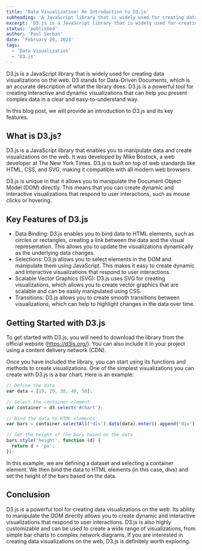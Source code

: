 ```yaml
---
title: 'Data Visualization: An Introduction to D3.js'
subheading: 'A JavaScript library that is widely used for creating data visualizations on the web'
excerpt: 'D3.js is a JavaScript library that is widely used for creating data visualizations on the web. D3 stands for Data-Driven Documents, which is an accurate description of what the library does. D3.js is a powerful tool for creating interactive and dynamic visualizations that can help you present complex data in a clear and easy-to-understand way.'
status: 'published'
author: 'Paul Serban'
date: 'February 28, 2023'
tags:
  - 'Data Visualization'
  - 'D3.js'
---
```


D3.js is a JavaScript library that is widely used for creating data visualizations on the web. D3 stands for Data-Driven Documents, which is an accurate description of what the library does. D3.js is a powerful tool for creating interactive and dynamic visualizations that can help you present complex data in a clear and easy-to-understand way.

In this blog post, we will provide an introduction to D3.js and its key features.

## What is D3.js?

D3.js is a JavaScript library that enables you to manipulate data and create visualizations on the web. It was developed by Mike Bostock, a web developer at The New York Times. D3.js is built on top of web standards like HTML, CSS, and SVG, making it compatible with all modern web browsers.

D3.js is unique in that it allows you to manipulate the Document Object Model (DOM) directly. This means that you can create dynamic and interactive visualizations that respond to user interactions, such as mouse clicks or hovering.

## Key Features of D3.js

- Data Binding: D3.js enables you to bind data to HTML elements, such as circles or rectangles, creating a link between the data and the visual representation. This allows you to update the visualizations dynamically as the underlying data changes.
- Selections: D3.js allows you to select elements in the DOM and manipulate them using JavaScript. This makes it easy to create dynamic and interactive visualizations that respond to user interactions.
- Scalable Vector Graphics (SVG): D3.js uses SVG for creating visualizations, which allows you to create vector graphics that are scalable and can be easily manipulated using CSS.
- Transitions: D3.js allows you to create smooth transitions between visualizations, which can help to highlight changes in the data over time.

## Getting Started with D3.js

To get started with D3.js, you will need to download the library from the official website (https://d3js.org/). You can also include it in your project using a content delivery network (CDN).

Once you have included the library, you can start using its functions and methods to create visualizations. One of the simplest visualizations you can create with D3.js is a bar chart. Here is an example:

```javascript
// Define the data
var data = [10, 20, 30, 40, 50];

// Select the container element
var container = d3.select('#chart');

// Bind the data to HTML elements
var bars = container.selectAll('div').data(data).enter().append('div');

// Set the height of the bars based on the data
bars.style('height', function (d) {
  return d + 'px';
});
```

In this example, we are defining a dataset and selecting a container element. We then bind the data to HTML elements (in this case, divs) and set the height of the bars based on the data.

## Conclusion

D3.js is a powerful tool for creating data visualizations on the web. Its ability to manipulate the DOM directly allows you to create dynamic and interactive visualizations that respond to user interactions. D3.js is also highly customizable and can be used to create a wide range of visualizations, from simple bar charts to complex network diagrams. If you are interested in creating data visualizations on the web, D3.js is definitely worth exploring.
